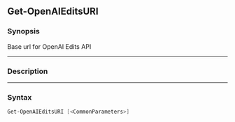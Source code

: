 Get-OpenAIEditsURI
------------------




### Synopsis
Base url for OpenAI Edits API



---


### Description


---


### Syntax
```PowerShell
Get-OpenAIEditsURI [<CommonParameters>]
```
